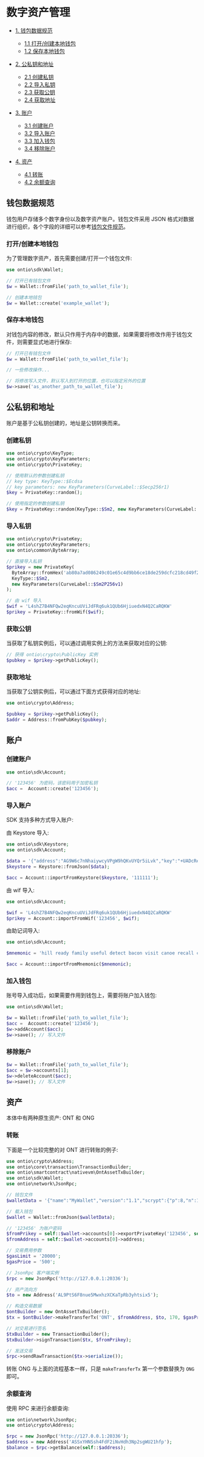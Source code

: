 # 数字资产管理

- [1. 钱包数据规范](#钱包数据规范)

  - [1.1 打开/创建本地钱包](#打开/创建本地钱包)
  - [1.2 保存本地钱包](#保存本地钱包)

- [2. 公私钥和地址](#公私钥和地址)

  - [2.1 创建私钥](#创建私钥)
  - [2.2 导入私钥](#导入私钥)
  - [2.3 获取公钥](#获取公钥)
  - [2.4 获取地址](#获取地址)

- [3. 账户](#账户)

  - [3.1 创建账户](#创建账户)
  - [3.2 导入账户](#导入账户)
  - [3.3 加入钱包](#加入钱包)
  - [3.4 移除账户](#移除账户)

- [4. 资产](#资产)

  - [4.1 转账](#转账)
  - [4.2 余额查询](#余额查询)

## 钱包数据规范

钱包用户存储多个数字身份以及数字资产账户。钱包文件采用 JSON 格式对数据进行组织，各个字段的详细可以参考[钱包文件规范](钱包文件规范)。

### 打开/创建本地钱包

为了管理数字资产，首先需要创建/打开一个钱包文件:

```php
use ontio\sdk\Wallet;

// 打开已有钱包文件
$w = Wallet::fromFile('path_to_wallet_file');

// 创建本地钱包
$w = Wallet::create('example_wallet');
```

### 保存本地钱包

对钱包内容的修改，默认只作用于内存中的数据，如果需要将修改作用于钱包文件，则需要显式地进行保存:

```php
// 打开已有钱包文件
$w = Wallet::fromFile('path_to_wallet_file');

// 一些修改操作...

// 将修改写入文件，默认写入到打开的位置，也可以指定另外的位置
$w->save('as_another_path_to_wallet_file');
```

## 公私钥和地址

账户是基于公私钥创建的，地址是公钥转换而来。

### 创建私钥

```php
use ontio\crypto\KeyType;
use ontio\crypto\KeyParameters;
use ontio\crypto\PrivateKey;

// 使用默认的参数创建私钥
// key type: KeyType::$Ecdsa
// key parameters: new KeyParameters(CurveLabel::$Secp256r1)
$key = PrivateKey::random();

// 使用指定的参数创建私钥
$key = PrivateKey::random(KeyType::$Sm2, new KeyParameters(CurveLabel::$Sm2P256v1));
```

### 导入私钥

```php
use ontio\crypto\PrivateKey;
use ontio\crypto\KeyParameters;
use ontio\common\ByteArray;

// 直接导入私钥
$prikey = new PrivateKey(
  ByteArray::fromHex('ab80a7ad086249c01e65c4d9bb6ce18de259dcfc218cd49f2455c539e9112ca3'),
  KeyType::$Sm2,
  new KeyParameters(CurveLabel::$Sm2P256v1)
);

// 由 wif 导入
$wif = 'L4shZ7B4NFQw2eqKncuUViJdFRq6uk1QUb6HjiuedxN4Q2CaRQKW'
$prikey = PrivateKey::fromWif($wif);
```

### 获取公钥

当获取了私钥实例后，可以通过调用实例上的方法来获取对应的公钥:

```php
// 获得 ontio\crypto\PublicKey 实例
$pubkey = $prikey->getPublicKey();
```

### 获取地址

当获取了公钥实例后，可以通过下面方式获得对应的地址:

```php
use ontio\crypto\Address;

$pubkey = $prikey->getPublicKey();
$addr = Address::fromPubKey($pubkey);
```

## 账户

### 创建账户

```php
use ontio\sdk\Account;

// '123456' 为密码，该密码用于加密私钥
$acc =  Account::create('123456');
```

### 导入账户

SDK 支持多种方式导入账户:

由 Keystore 导入:

```php
use ontio\sdk\Keystore;
use ontio\sdk\Account;

$data = '{"address":"AG9W6c7nNhaiywcyVPgW9hQKvUYQr5iLvk","key":"+UADcReBcLq0pn/2Grmz+UJsKl3ryop8pgRVHbQVgTBfT0lho06Svh4eQLSmC93j","parameters":{"curve":"P-256"},"label":"11111","scrypt":{"dkLen":64,"n":4096,"p":8,"r":8},"salt":"IfxFV0Fer5LknIyCLP2P2w==","type":"A","algorithm":"ECDSA"}';
$keystore = Keystore::fromJson($data);

$acc = Account::importFromKeystore($keystore, '111111');
```

由 wif 导入:

```php
use ontio\sdk\Account;

$wif = 'L4shZ7B4NFQw2eqKncuUViJdFRq6uk1QUb6HjiuedxN4Q2CaRQKW'
$prikey = Account::importFromWif('123456', $wif);
```

由助记词导入:

```php
use ontio\sdk\Account;

$mnemonic = 'hill ready family useful detect bacon visit canoe recall circle topple claw sheriff universe robust lounge cluster duty vast excuse weasel grunt junk actor';

$acc = Account::importFromMnemonic($mnemonic);
```

### 加入钱包

账号导入成功后，如果需要作用到钱包上，需要将账户加入钱包:

```php
use ontio\sdk\Wallet;

$w = Wallet::fromFile('path_to_wallet_file');
$acc =  Account::create('123456');
$w->addAccount($acc);
$w->save(); // 写入文件
```

### 移除账户

```php
$w = Wallet::fromFile('path_to_wallet_file');
$acc = $w->accounts[1];
$w->deleteAccount($acc);
$w->save(); // 写入文件
```

## 资产

本体中有两种原生资产: ONT 和 ONG

### 转账

下面是一个比较完整的对 ONT 进行转账的例子:

```php
use ontio\crypto\Address;
use ontio\core\transaction\TransactionBuilder;
use ontio\smartcontract\nativevm\OntAssetTxBuilder;
use ontio\sdk\Wallet;
use ontio\network\JsonRpc;

// 钱包文件
$walletData = '{"name":"MyWallet","version":"1.1","scrypt":{"p":8,"n":16384,"r":8,"dkLen":64},"accounts":[{"address":"ASSxYHNSsh4FdF2iNvHdh3Np2sgWU21hfp","enc-alg":"aes-256-gcm","key":"t2Kk2jNL4BAoXlYn309DKfxogxJRNvsJ8+GG4kiMB+UvWGXEilYRzfIYeNZbfVbu","algorithm":"ECDSA","salt":"CdRa1hTiOaVESNfJJmcMNw==","parameters":{"curve":"P-256"},"label":"","publicKey":"0344ea636caaebf23c7cec2219a75bd6260f891413467922975447ba57f3c824c6","signatureScheme":"SHA256withECDSA","isDefault":true,"lock":false},{"address":"AL9PtS6F8nue5MwxhzXCKaTpRb3yhtsix5","enc-alg":"aes-256-gcm","key":"vwIgX3qJO+1XikdPAfjAu/clsgS2l2xkEWsRR9XZQ8OyFViX+r/6Yq+cV0wnKQUM","algorithm":"SM2","salt":"xzvrFkHAgsEeX64V+4mpLw==","parameters":{"curve":"sm2p256v1"},"label":"","publicKey":"131403a9b89a0443ded240c3dee97221353d000d0dc905b7c085f4ef558b234a75e122","signatureScheme":"SM3withSM2","isDefault":false,"lock":false}]}';

// 载入钱包
$wallet = Wallet::fromJson($walletData);

// '123456' 为账户密码
$fromPrikey = self::$wallet->accounts[0]->exportPrivateKey('123456', self::$wallet->scrypt);
$fromAddress = self::$wallet->accounts[0]->address;

// 交易费用参数
$gasLimit = '20000';
$gasPrice = '500';

// JsonRpc 客户端实例
$rpc = new JsonRpc('http://127.0.0.1:20336');

// 资产流向方
$to = new Address('AL9PtS6F8nue5MwxhzXCKaTpRb3yhtsix5');

// 构造交易数据
$ontBuilder = new OntAssetTxBuilder();
$tx = $ontBuilder->makeTransferTx('ONT', $fromAddress, $to, 170, $gasPrice, $gasLimit);

// 对交易进行签名
$txBuilder = new TransactionBuilder();
$txBuilder->signTransaction($tx, $fromPrikey);

// 发送交易
$rpc->sendRawTransaction($tx->serialize());
```

转账 ONG 与上面的流程基本一样，只是 `makeTransferTx` 第一个参数替换为 `ONG` 即可。

### 余额查询

使用 RPC 来进行余额查询:

```php
use ontio\network\JsonRpc;
use ontio\crypto\Address;

$rpc = new JsonRpc('http://127.0.0.1:20336');
$address = new Address('ASSxYHNSsh4FdF2iNvHdh3Np2sgWU21hfp');
$balance = $rpc->getBalance(self::$address);
```
